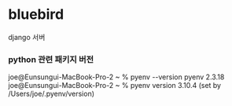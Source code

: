 # bluebird
django 서버

### python 관련 패키지 버전

joe@Eunsungui-MacBook-Pro-2 ~ % pyenv --version
pyenv 2.3.18
joe@Eunsungui-MacBook-Pro-2 ~ % pyenv version
3.10.4 (set by /Users/joe/.pyenv/version)

